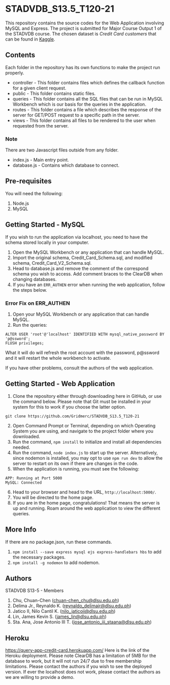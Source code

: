 # STADVDB_S13.5_T120-21

This repository contains the source codes for the Web Application involving MySQL and Express. The project is submitted for Major Course Output 1 of the STADVDB course. The chosen dataset is *Credit Card customers* that can be found in [Kaggle](https://www.kaggle.com/sakshigoyal7/credit-card-customers).

## Contents

Each folder in the repository has its own functions to make the project run properly.

- controller - This folder contains files which defines the callback function for a given client request.
- public - This folder contains static files.
- queries - This folder contains all the SQL files that can be run in MySQL Workbench which is our basis for the queries in the application.
- routes - This folder contains a file which describes the response of the server for GET/POST request to a specific path in the server.
- views - This folder contains all files to be rendered to the user when requested from the server.

### Note

There are two Javascript files outside from any folder.

- index.js - Main entry point.
- database.js - Contains which database to connect.

## Pre-requisites

You will need the following:
1. Node.js
2. MySQL

## Getting Started - MySQL

If you wish to run the application via localhost, you need to have the schema stored locally in your computer.

1. Open the MySQL Workbench or any application that can handle MySQL.
2. Import the original schema, Credit_Card_Schema.sql, and modified schema, Credit_Card_V2_Schema.sql.
3. Head to database.js and remove the comment of the correspond schema you wish to access. Add comment braces to the ClearDB when changing databases.
4. If you have an `ERR_AUTHEN` error when running the web application, follow the steps below.

### Error Fix on ERR_AUTHEN

1. Open your MySQL Workbench or any application that can handle MySQL.
2. Run the queries:
```
ALTER USER 'root'@'localhost' IDENTIFIED WITH mysql_native_password BY 'p@ssword';
FLUSH privileges;
```
What it will do will refresh the root account with the password, p@ssword and it will restart the whole workbench to activate.

If you have other problems, consult the authors of the web application.

## Getting Started - Web Application

1. Clone the repository either through downloading here in GitHub, or use the command below. Please note that Git must be installed in your system for this to work if you choose the latter option.
```
git clone https://github.com/Gridmerc/STADVDB_S13.5_T120-21
```

2. Open Command Prompt or Terminal, depending on which Operating System you are using, and navigate to the project folder where you downloaded.
3. Run the command, `npm install` to initialize and install all dependencies needed.
4. Run the command, `node index.js` to start up the server. Alternatively, since nodemon is installed, you may opt to use `npm run dev` to allow the server to restart on its own if there are changes in the code.
5. When the application is running, you must see the following:
```
APP: Running at Port 5000
MySQL: Connected
```
6. Head to your browser and head to the URL, `http://localhost:5000/`.
7. You will be directed to the home page.
8. If you are in the home page, congratulations! That means the server is up and running. Roam around the web application to view the different queries.

## More Info

If there are no package.json, run these commands.
1. `npm install --save express mysql ejs express-handlebars hbs` to add the necessary packages.
2. `npm install -g nodemon` to add nodemon.

## Authors

STADVDB S13-5 - Members
1. Chu, Chuan-Chen (chuan-chen_chu@dlsu.edu.ph)
2. Delima Jr., Reynaldo K. (reynaldo_delimajr@dlsu.edu.ph)
3. Jatico II, Nilo Cantil K. (nilo_jaticoii@dlsu.edu.ph)
4. Lin, James Kevin S. (james_lin@dlsu.edu.ph)
5. Sta. Ana, Jose Antonio III T. (jose_antonio_iii_staana@dlsu.edu.ph)

## Heroku
https://query-app-credit-card.herokuapp.com/
Here is the link of the Heroku deployment. Please note ClearDB has a limitation of 5MB for the database to work, but it will not run 24/7 due to free membership limitations. Please contact the authors if you wish to see the deployed version. If ever the localhost does not work, please contact the authors as we are willing to provide a demo.

